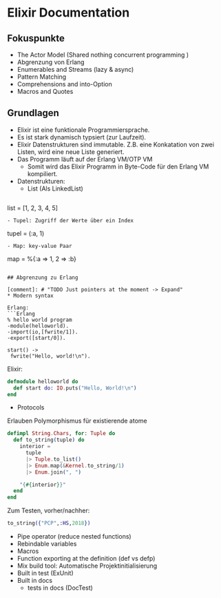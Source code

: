 # Elixir Documentation

## Fokuspunkte
- The Actor Model (Shared nothing concurrent programming )
- Abgrenzung von Erlang
- Enumerables and Streams (lazy & async)
- Pattern Matching
- Comprehensions and into-Option
- Macros and Quotes


## Grundlagen
- Elixir ist eine funktionale Programmiersprache.
- Es ist stark dynamisch typsiert (zur Laufzeit).
- Elixir Datenstrukturen sind immutable. Z.B. eine Konkatation von zwei Listen, wird eine neue Liste generiert.
- Das Programm läuft auf der Erlang VM/OTP VM
  - Somit wird das Elixir Programm in Byte-Code für den Erlang VM kompiliert.
- Datenstrukturen:
  - List (Als LinkedList)
  ```
list = [1, 2, 3, 4, 5]
  ```
  - Tupel: Zugriff der Werte über ein Index
  ```
tupel = (:a, 1)
  ```
  - Map: key-value Paar
  ```
map = %{:a => 1, 2 => :b}
  ```

## Abgrenzung zu Erlang

[comment]: # "TODO Just pointers at the moment -> Expand"
* Modern syntax

Erlang:
```Erlang
% hello world program
-module(helloworld).
-import(io,[fwrite/1]).
-export([start/0]).

start() ->
   fwrite("Hello, world!\n").
```

Elixir:
```Elixir
defmodule helloworld do
  def start do: IO.puts("Hello, World!\n")
end
```
* Protocols

Erlauben Polymorphismus für existierende atome
```Elixir
defimpl String.Chars, for: Tuple do
  def to_string(tuple) do
    interior =
      tuple
      |> Tuple.to_list()
      |> Enum.map(&Kernel.to_string/1)
      |> Enum.join(", ")

    "{#{interior}}"
  end
end
```
Zum Testen, vorher/nachher:
```Elixir
to_string({"PCP",:HS,2018})
```

* Pipe operator (reduce nested functions)
* Rebindable variables
* Macros
* Function exporting at the definition (def vs defp)
* Mix build tool: Automatische Projektinitialisierung
* Built in test (ExUnit)
* Built in docs
    * tests in docs (DocTest)
